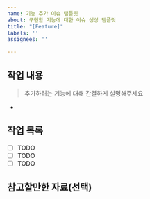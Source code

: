 ```yaml
---
name: 기능 추가 이슈 탬플릿
about: 구현할 기능에 대한 이슈 생성 탬플릿
title: "[Feature]"
labels: ''
assignees: ''

---
```


## 작업 내용
> 추가하려는 기능에 대해 간결하게 설명해주세요

- 

## 작업 목록

- [ ] TODO
- [ ] TODO
- [ ] TODO

## 참고할만한 자료(선택)
